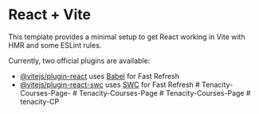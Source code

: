 # React + Vite

This template provides a minimal setup to get React working in Vite with HMR and some ESLint rules.

Currently, two official plugins are available:

- [@vitejs/plugin-react](https://github.com/vitejs/vite-plugin-react/blob/main/packages/plugin-react/README.md) uses [Babel](https://babeljs.io/) for Fast Refresh
- [@vitejs/plugin-react-swc](https://github.com/vitejs/vite-plugin-react-swc) uses [SWC](https://swc.rs/) for Fast Refresh
#   T e n a c i t y - C o u r s e s - P a g e -  
 #   T e n a c i t y - C o u r s e s - P a g e  
 #   T e n a c i t y - C o u r s e s - P a g e  
 #   t e n a c i t y - C P  
 